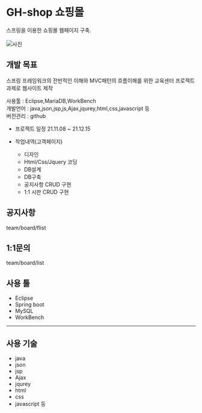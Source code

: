 # GH-shop 쇼핑몰

스프링을 이용한 쇼핑몰 웹페이지 구축.<br><br>
![사진](https://user-images.githubusercontent.com/65275693/150911770-24558ad5-5afc-4c88-857f-765533b50a53.png)

## 개발 목표

스프링 프레임워크의 전반적인 이해와 MVC패턴의 흐름이해를 위한 교육센터 프로젝트 과제로 웹사이트 제작

사용툴 : Eclipse,MariaDB,WorkBench<br>
개발언어 : java,json,jsp,js,Ajax,jqurey,html,css,javascript 등<br>
버전관리 : github<br>

- 프로젝트 일정 
21.11.08 ~ 21.12.15

- 작업내역(고객페이지)
   - 디자인
   - Html/Css/Jquery 코딩
   - DB설계
   - DB구축
   - 공지사항 CRUD 구현
   - 1:1 시판 CRUD 구현


## 공지사항
team/board/flist

## 1:1문의
team/board/list

## 사용 툴

- Eclipse
- Spring boot
- MySQL
- WorkBench
---
## 사용 기술

- java
- json
- jsp
- Ajax
- jqurey
- html
- css
- javascript 등


